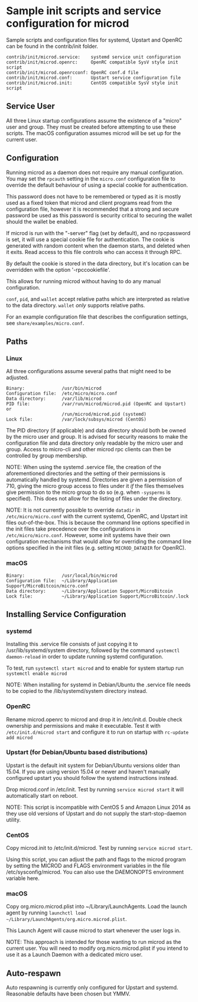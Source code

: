 Sample init scripts and service configuration for microd
==========================================================

Sample scripts and configuration files for systemd, Upstart and OpenRC
can be found in the contrib/init folder.

    contrib/init/microd.service:    systemd service unit configuration
    contrib/init/microd.openrc:     OpenRC compatible SysV style init script
    contrib/init/microd.openrcconf: OpenRC conf.d file
    contrib/init/microd.conf:       Upstart service configuration file
    contrib/init/microd.init:       CentOS compatible SysV style init script

Service User
---------------------------------

All three Linux startup configurations assume the existence of a "micro" user
and group.  They must be created before attempting to use these scripts.
The macOS configuration assumes microd will be set up for the current user.

Configuration
---------------------------------

Running microd as a daemon does not require any manual configuration. You may
set the `rpcauth` setting in the `micro.conf` configuration file to override
the default behaviour of using a special cookie for authentication.

This password does not have to be remembered or typed as it is mostly used
as a fixed token that microd and client programs read from the configuration
file, however it is recommended that a strong and secure password be used
as this password is security critical to securing the wallet should the
wallet be enabled.

If microd is run with the "-server" flag (set by default), and no rpcpassword is set,
it will use a special cookie file for authentication. The cookie is generated with random
content when the daemon starts, and deleted when it exits. Read access to this file
controls who can access it through RPC.

By default the cookie is stored in the data directory, but it's location can be overridden
with the option '-rpccookiefile'.

This allows for running microd without having to do any manual configuration.

`conf`, `pid`, and `wallet` accept relative paths which are interpreted as
relative to the data directory. `wallet` *only* supports relative paths.

For an example configuration file that describes the configuration settings,
see `share/examples/micro.conf`.

Paths
---------------------------------

### Linux

All three configurations assume several paths that might need to be adjusted.

    Binary:              /usr/bin/microd
    Configuration file:  /etc/micro/micro.conf
    Data directory:      /var/lib/microd
    PID file:            /var/run/microd/microd.pid (OpenRC and Upstart) or
                         /run/microd/microd.pid (systemd)
    Lock file:           /var/lock/subsys/microd (CentOS)

The PID directory (if applicable) and data directory should both be owned by the
micro user and group. It is advised for security reasons to make the
configuration file and data directory only readable by the micro user and
group. Access to micro-cli and other microd rpc clients can then be
controlled by group membership.

NOTE: When using the systemd .service file, the creation of the aforementioned
directories and the setting of their permissions is automatically handled by
systemd. Directories are given a permission of 710, giving the micro group
access to files under it _if_ the files themselves give permission to the
micro group to do so (e.g. when `-sysperms` is specified). This does not allow
for the listing of files under the directory.

NOTE: It is not currently possible to override `datadir` in
`/etc/micro/micro.conf` with the current systemd, OpenRC, and Upstart init
files out-of-the-box. This is because the command line options specified in the
init files take precedence over the configurations in
`/etc/micro/micro.conf`. However, some init systems have their own
configuration mechanisms that would allow for overriding the command line
options specified in the init files (e.g. setting `MICROD_DATADIR` for
OpenRC).

### macOS

    Binary:              /usr/local/bin/microd
    Configuration file:  ~/Library/Application Support/MicroBitcoin/micro.conf
    Data directory:      ~/Library/Application Support/MicroBitcoin
    Lock file:           ~/Library/Application Support/MicroBitcoin/.lock

Installing Service Configuration
-----------------------------------

### systemd

Installing this .service file consists of just copying it to
/usr/lib/systemd/system directory, followed by the command
`systemctl daemon-reload` in order to update running systemd configuration.

To test, run `systemctl start microd` and to enable for system startup run
`systemctl enable microd`

NOTE: When installing for systemd in Debian/Ubuntu the .service file needs to be copied to the /lib/systemd/system directory instead.

### OpenRC

Rename microd.openrc to microd and drop it in /etc/init.d.  Double
check ownership and permissions and make it executable.  Test it with
`/etc/init.d/microd start` and configure it to run on startup with
`rc-update add microd`

### Upstart (for Debian/Ubuntu based distributions)

Upstart is the default init system for Debian/Ubuntu versions older than 15.04. If you are using version 15.04 or newer and haven't manually configured upstart you should follow the systemd instructions instead.

Drop microd.conf in /etc/init.  Test by running `service microd start`
it will automatically start on reboot.

NOTE: This script is incompatible with CentOS 5 and Amazon Linux 2014 as they
use old versions of Upstart and do not supply the start-stop-daemon utility.

### CentOS

Copy microd.init to /etc/init.d/microd. Test by running `service microd start`.

Using this script, you can adjust the path and flags to the microd program by
setting the MICROD and FLAGS environment variables in the file
/etc/sysconfig/microd. You can also use the DAEMONOPTS environment variable here.

### macOS

Copy org.micro.microd.plist into ~/Library/LaunchAgents. Load the launch agent by
running `launchctl load ~/Library/LaunchAgents/org.micro.microd.plist`.

This Launch Agent will cause microd to start whenever the user logs in.

NOTE: This approach is intended for those wanting to run microd as the current user.
You will need to modify org.micro.microd.plist if you intend to use it as a
Launch Daemon with a dedicated micro user.

Auto-respawn
-----------------------------------

Auto respawning is currently only configured for Upstart and systemd.
Reasonable defaults have been chosen but YMMV.
